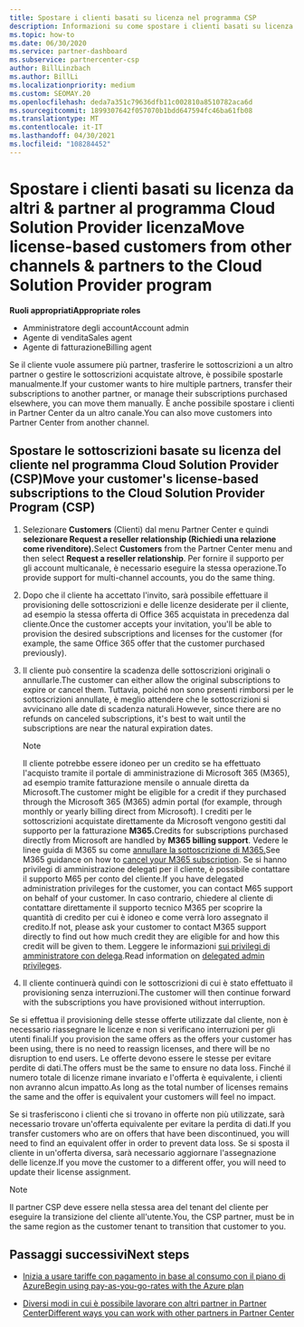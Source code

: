 ```yaml
---
title: Spostare i clienti basati su licenza nel programma CSP
description: Informazioni su come spostare i clienti basati su licenza da altri canali o da un altro partner nel programma Cloud Solution Provider (CSP) in Partner Center.
ms.topic: how-to
ms.date: 06/30/2020
ms.service: partner-dashboard
ms.subservice: partnercenter-csp
author: BillLinzbach
ms.author: BillLi
ms.localizationpriority: medium
ms.custom: SEOMAY.20
ms.openlocfilehash: deda7a351c79636dfb11c002810a8510782aca6d
ms.sourcegitcommit: 1899307642f057070b1bdd647594fc46ba61fb08
ms.translationtype: MT
ms.contentlocale: it-IT
ms.lasthandoff: 04/30/2021
ms.locfileid: "108284452"
---
```

# <a name="move-license-based-customers-from-other-channels--partners-to-the-cloud-solution-provider-program"></a><span data-ttu-id="d7bc5-103">Spostare i clienti basati su licenza da altri & partner al programma Cloud Solution Provider licenza</span><span class="sxs-lookup"><span data-stu-id="d7bc5-103">Move license-based customers from other channels & partners to the Cloud Solution Provider program</span></span>

<span data-ttu-id="d7bc5-104">**Ruoli appropriati**</span><span class="sxs-lookup"><span data-stu-id="d7bc5-104">**Appropriate roles**</span></span>

- <span data-ttu-id="d7bc5-105">Amministratore degli account</span><span class="sxs-lookup"><span data-stu-id="d7bc5-105">Account admin</span></span>
- <span data-ttu-id="d7bc5-106">Agente di vendita</span><span class="sxs-lookup"><span data-stu-id="d7bc5-106">Sales agent</span></span>
- <span data-ttu-id="d7bc5-107">Agente di fatturazione</span><span class="sxs-lookup"><span data-stu-id="d7bc5-107">Billing agent</span></span>

<span data-ttu-id="d7bc5-108">Se il cliente vuole assumere più partner, trasferire le sottoscrizioni a un altro partner o gestire le sottoscrizioni acquistate altrove, è possibile spostarle manualmente.</span><span class="sxs-lookup"><span data-stu-id="d7bc5-108">If your customer wants to hire multiple partners, transfer their subscriptions to another partner, or manage their subscriptions purchased elsewhere, you can move them manually.</span></span> <span data-ttu-id="d7bc5-109">È anche possibile spostare i clienti in Partner Center da un altro canale.</span><span class="sxs-lookup"><span data-stu-id="d7bc5-109">You can also move customers into Partner Center from another channel.</span></span>

## <a name="move-your-customers-license-based-subscriptions-to-the-cloud-solution-provider-program-csp"></a><span data-ttu-id="d7bc5-110">Spostare le sottoscrizioni basate su licenza del cliente nel programma Cloud Solution Provider (CSP)</span><span class="sxs-lookup"><span data-stu-id="d7bc5-110">Move your customer's license-based subscriptions to the Cloud Solution Provider Program (CSP)</span></span>

1. <span data-ttu-id="d7bc5-111">Selezionare **Customers** (Clienti) dal menu Partner Center e quindi **selezionare Request a reseller relationship (Richiedi una relazione come rivenditore).**</span><span class="sxs-lookup"><span data-stu-id="d7bc5-111">Select **Customers** from the Partner Center menu and then select **Request a reseller relationship**.</span></span> <span data-ttu-id="d7bc5-112">Per fornire il supporto per gli account multicanale, è necessario eseguire la stessa operazione.</span><span class="sxs-lookup"><span data-stu-id="d7bc5-112">To provide support for multi-channel accounts, you do the same thing.</span></span>

2. <span data-ttu-id="d7bc5-113">Dopo che il cliente ha accettato l'invito, sarà possibile effettuare il provisioning delle sottoscrizioni e delle licenze desiderate per il cliente, ad esempio la stessa offerta di Office 365 acquistata in precedenza dal cliente.</span><span class="sxs-lookup"><span data-stu-id="d7bc5-113">Once the customer accepts your invitation, you'll be able to provision the desired subscriptions and licenses for the customer (for example, the same Office 365 offer that the customer purchased previously).</span></span>

3. <span data-ttu-id="d7bc5-114">Il cliente può consentire la scadenza delle sottoscrizioni originali o annullarle.</span><span class="sxs-lookup"><span data-stu-id="d7bc5-114">The customer can either allow the original subscriptions to expire or cancel them.</span></span> <span data-ttu-id="d7bc5-115">Tuttavia, poiché non sono presenti rimborsi per le sottoscrizioni annullate, è meglio attendere che le sottoscrizioni si avvicinano alle date di scadenza naturali.</span><span class="sxs-lookup"><span data-stu-id="d7bc5-115">However, since there are no refunds on canceled subscriptions, it's best to wait until the  subscriptions are near the natural expiration dates.</span></span>


   >[!NOTE]
   ><span data-ttu-id="d7bc5-116">Il cliente potrebbe essere idoneo per un credito se ha effettuato l'acquisto tramite il portale di amministrazione di Microsoft 365 (M365), ad esempio tramite fatturazione mensile o annuale diretta da Microsoft.</span><span class="sxs-lookup"><span data-stu-id="d7bc5-116">The customer might be eligible for a credit if they purchased through the Microsoft 365 (M365) admin portal (for example, through monthly or yearly billing direct from Microsoft).</span></span> <span data-ttu-id="d7bc5-117">I crediti per le sottoscrizioni acquistate direttamente da Microsoft vengono gestiti dal supporto per la fatturazione **M365.**</span><span class="sxs-lookup"><span data-stu-id="d7bc5-117">Credits for subscriptions purchased directly from Microsoft are handled by **M365 billing support**.</span></span> <span data-ttu-id="d7bc5-118">Vedere le linee guida di M365 su come [annullare la sottoscrizione di M365.](/microsoft-365/commerce/subscriptions/cancel-your-subscription)</span><span class="sxs-lookup"><span data-stu-id="d7bc5-118">See M365 guidance on how to [cancel your M365 subscription](/microsoft-365/commerce/subscriptions/cancel-your-subscription).</span></span> <span data-ttu-id="d7bc5-119">Se si hanno privilegi di amministrazione delegati per il cliente, è possibile contattare il supporto M65 per conto del cliente.</span><span class="sxs-lookup"><span data-stu-id="d7bc5-119">If you have delegated administration privileges for the customer, you can contact M65 support on behalf of your customer.</span></span> <span data-ttu-id="d7bc5-120">In caso contrario, chiedere al cliente di contattare direttamente il supporto tecnico M365 per scoprire la quantità di credito per cui è idoneo e come verrà loro assegnato il credito.</span><span class="sxs-lookup"><span data-stu-id="d7bc5-120">If not, please ask your customer to contact M365 support directly to find out how much credit they are eligible for and how this credit will be given to them.</span></span> <span data-ttu-id="d7bc5-121">Leggere le informazioni [sui privilegi di amministratore con delega](customers-revoke-admin-privileges.md).</span><span class="sxs-lookup"><span data-stu-id="d7bc5-121">Read information on [delegated admin privileges](customers-revoke-admin-privileges.md).</span></span>


4. <span data-ttu-id="d7bc5-122">Il cliente continuerà quindi con le sottoscrizioni di cui è stato effettuato il provisioning senza interruzioni.</span><span class="sxs-lookup"><span data-stu-id="d7bc5-122">The customer will then continue forward with the subscriptions you have provisioned without interruption.</span></span>

<span data-ttu-id="d7bc5-123">Se si effettua il provisioning delle stesse offerte utilizzate dal cliente, non è necessario riassegnare le licenze e non si verificano interruzioni per gli utenti finali.</span><span class="sxs-lookup"><span data-stu-id="d7bc5-123">If you provision the same offers as the offers your customer has been using, there is no need to reassign licenses, and there will be no disruption to end users.</span></span> <span data-ttu-id="d7bc5-124">Le offerte devono essere le stesse per evitare perdite di dati.</span><span class="sxs-lookup"><span data-stu-id="d7bc5-124">The offers must be the same to ensure no data loss.</span></span> <span data-ttu-id="d7bc5-125">Finché il numero totale di licenze rimane invariato e l'offerta è equivalente, i clienti non avranno alcun impatto.</span><span class="sxs-lookup"><span data-stu-id="d7bc5-125">As long as the total number of licenses remains the same and the offer is equivalent your customers will feel no impact.</span></span>

<span data-ttu-id="d7bc5-126">Se si trasferiscono i clienti che si trovano in offerte non più utilizzate, sarà necessario trovare un'offerta equivalente per evitare la perdita di dati.</span><span class="sxs-lookup"><span data-stu-id="d7bc5-126">If you transfer customers who are on offers that have been discontinued, you will need to find an equivalent offer in order to prevent data loss.</span></span> <span data-ttu-id="d7bc5-127">Se si sposta il cliente in un'offerta diversa, sarà necessario aggiornare l'assegnazione delle licenze.</span><span class="sxs-lookup"><span data-stu-id="d7bc5-127">If you move the customer to a different offer, you will need to update their license assignment.</span></span>

>[!NOTE]
> <span data-ttu-id="d7bc5-128">Il partner CSP deve essere nella stessa area del tenant del cliente per eseguire la transizione del cliente all'utente.</span><span class="sxs-lookup"><span data-stu-id="d7bc5-128">You, the CSP partner, must be in the same region as the customer tenant to transition that customer to you.</span></span>

## <a name="next-steps"></a><span data-ttu-id="d7bc5-129">Passaggi successivi</span><span class="sxs-lookup"><span data-stu-id="d7bc5-129">Next steps</span></span>

- [<span data-ttu-id="d7bc5-130">Inizia a usare tariffe con pagamento in base al consumo con il piano di Azure</span><span class="sxs-lookup"><span data-stu-id="d7bc5-130">Begin using pay-as-you-go-rates with the Azure plan</span></span>](azure-plan-get-started.md)
 

- [<span data-ttu-id="d7bc5-131">Diversi modi in cui è possibile lavorare con altri partner in Partner Center</span><span class="sxs-lookup"><span data-stu-id="d7bc5-131">Different ways you can work with other partners in Partner Center</span></span>](work-with-other-partners.md)